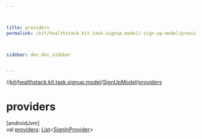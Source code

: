 ```yaml
---



title: providers
permalink: /kit/healthstack.kit.task.signup.model/-sign-up-model/providers.html



sidebar: dev_doc_sidebar


---
```




//[kit](/kit.html)/[healthstack.kit.task.signup.model](../index.html)/[SignUpModel](index.html)/[providers](providers.html)



# providers



[androidJvm]\
val [providers](providers.html): [List](https://kotlinlang.org/api/latest/jvm/stdlib/kotlin.collections/-list/index.html)&lt;[SignInProvider](../../healthstack.kit.auth/-sign-in-provider/index.html)&gt;







